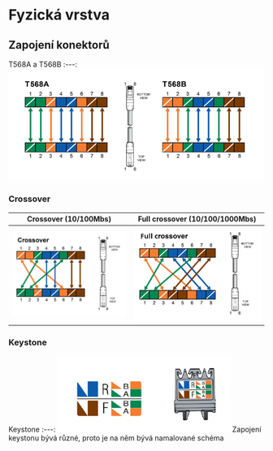 # Fyzická vrstva

## Zapojení konektorů
T568A a T568B
:---:
![T568](images/T568.png)

### Crossover
Crossover (10/100Mbs) | Full crossover (10/100/1000Mbs)
:---: | :---:
![Full crossover](images/crossover.png) | ![Full crossover](images/full-crossover.png)

### Keystone
Keystone
:---:
![Keystone](images/keystone.png)
Zapojení keystonu bývá různé, proto je na něm bývá namalované schéma
